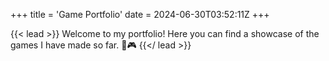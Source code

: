+++
title = 'Game Portfolio'
date = 2024-06-30T03:52:11Z
+++

{{< lead >}}
Welcome to my portfolio! Here you can find a showcase of the games I have made so far. :star_struck::video_game:
{{</ lead >}}
